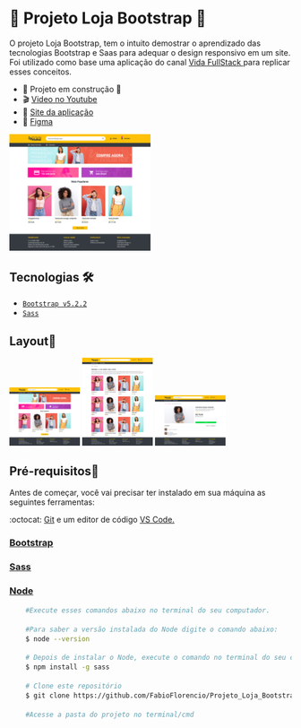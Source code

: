 # :dress: Projeto Loja Bootstrap :handbag: 

<p>O projeto Loja Bootstrap, tem o intuito demostrar o aprendizado das tecnologias Bootstrap e Saas para adequar o design responsivo em um site. Foi utilizado como base uma aplicação do canal <a href="https://www.youtube.com/playlist?list=PLMy95_4XE08MT1Af0gtvH-vI8D95exF0y"> Vida FullStack </a> para replicar esses conceitos.</p>

* :construction: Projeto em construção :construction:
* :clapper: [Video no Youtube](https://www.youtube.com/watch?v=8QHxcOjpelY)
* :rocket: [Site da aplicação](https://fabioflorencio.github.io/Projeto_Loja_Bootstrap/)
* :art: [Figma](https://www.figma.com/file/azKQrQ2YTkNKeFPSYfHI1F/E-commerce?node-id=0%3A1)
<img src="./Layout/Home.jpg" width="50%"/>



## Tecnologias :hammer_and_wrench: 

* [`Bootstrap v5.2.2`](#bootstrap)
* [`Sass`](#sass)

##  Layout:art:

[](https://github.com/FabioFlorencio/Projeto_Loja_Bootstrap/blob/master/Layout/Home.jpg)
<img src="/Layout/Home.jpg" width="25%"/>
[](https://github.com/FabioFlorencio/Projeto_Loja_Bootstrap/blob/master/Layout/Mais%20Produtos.jpg)
<img src="/Layout/Mais Produtos.jpg" width="25%"/>
[](https://github.com/FabioFlorencio/Projeto_Loja_Bootstrap/blob/master/Layout/Ver%20produto.jpg)
<img src="/Layout/Ver produto.jpg" width="25%"/>


## Pré-requisitos:mag_right:

<p>Antes de começar, você vai precisar ter instalado em sua máquina as seguintes ferramentas:</p>
<p>:octocat: <a href="https://git-scm.com/downloads">Git</a> e um editor de código <a href="https://code.visualstudio.com/download">VS Code.</a></p>

### <a href="https://getbootstrap.com/">Bootstrap</a>
### <a href="https://sass-lang.com/install/">Sass</a>
### <a href="https://nodejs.org/en/">Node</a>




```bash
    #Execute esses comandos abaixo no terminal do seu computador.
    
    #Para saber a versão instalada do Node digite o comando abaixo:
    $ node --version
    
    # Depois de instalar o Node, execute o comando no terminal do seu computador para instalar o Sass.
    $ npm install -g sass
    
    # Clone este repositório
    $ git clone https://github.com/FabioFlorencio/Projeto_Loja_Bootstrap.git

    #Acesse a pasta do projeto no terminal/cmd    

```
